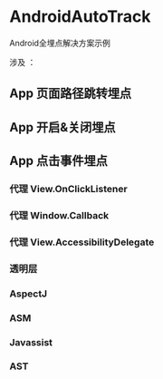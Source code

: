 # AndroidAutoTrack
Android全埋点解决方案示例


涉及 ：
## App 页面路径跳转埋点

## App 开启&关闭埋点

## App 点击事件埋点

### 代理 View.OnClickListener

### 代理 Window.Callback

### 代理 View.AccessibilityDelegate

### 透明层

### AspectJ

### ASM

### Javassist

### AST
